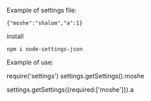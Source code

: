 Example of settings file:

    {"moshe":"shalom","a":1}
    
  
  install
  
    npm i node-settings-json
    

Example of use:

   require('settings')
   settings.getSettings().moshe
   
   settings.getSettings({required:['moshe']}).a

